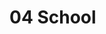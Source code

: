 <!-- generated by markdown-notes-tree -->

# 04 School

<!-- optional markdown-notes-tree directory description starts here -->

<!-- optional markdown-notes-tree directory description ends here -->


